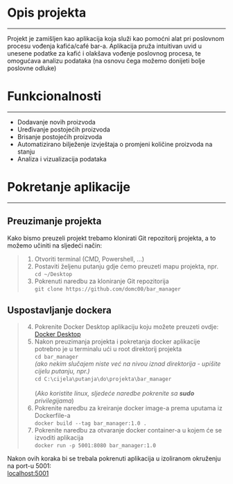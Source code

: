 ﻿# Opis projekta

---

Projekt je zamišljen kao aplikacija koja služi kao pomoćni alat
pri poslovnom procesu vođenja kafića/café bar-a.
Aplikacija pruža intuitivan uvid u unesene podatke za kafić 
i olakšava vođenje poslovnog procesa, te omogućava analizu podataka
(na osnovu čega možemo donijeti bolje poslovne odluke)

# Funkcionalnosti

---

- Dodavanje novih proizvoda
- Uređivanje postojećih proizvoda
- Brisanje postojećih proizvoda
- Automatizirano bilježenje izvještaja o promjeni količine proizvoda na stanju
- Analiza i vizualizacija podataka

# Pokretanje aplikacije

---

## Preuzimanje projekta

Kako bismo preuzeli projekt trebamo klonirati Git repozitorij projekta, 
a to možemo učiniti na sljedeći način:

>1. Otvoriti terminal (CMD, Powershell, ...)
>2. Postaviti željenu putanju gdje ćemo preuzeti mapu projekta, npr. <br/>
`cd ~/Desktop`
>3. Pokrenuti naredbu za kloniranje Git repozitorija <br/>
`git clone https://github.com/domc00/bar_manager`

## Uspostavljanje dockera

>4. Pokrenite Docker Desktop aplikaciju koju možete preuzeti ovdje: <br/>
>[Docker Desktop](https://www.docker.com/products/docker-desktop/)
>5. Nakon preuzimanja projekta i pokretanja docker aplikacije potrebno je u terminalu ući u root direktorij projekta <br/>
>`cd bar_manager` <br/>
> *(ako nekim slučajem niste već na nivou iznad direktorija - upišite cijelu putanju, npr.)* <br/>
>`cd C:\cijela\putanja\do\projekta\bar_manager` <br/><br/>
>(*Ako koristite linux, sljedeće naredbe pokrenite sa **sudo** privilegijama*)
>6. Pokrenite naredbu za kreiranje docker image-a prema uputama iz Dockerfile-a <br/>
>`docker build --tag bar_manager:1.0 .`
>7. Pokrenite naredbu za otvaranje docker container-a u kojem će se izvoditi aplikacija <br/>
>`docker run -p 5001:8080 bar_manager:1.0`

Nakon ovih koraka bi se trebala pokrenuti aplikacija u izoliranom okruženju na port-u 5001: <br/>
[localhost:5001](http://localhost:5001/)